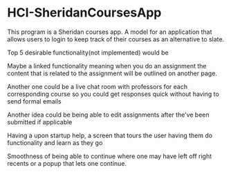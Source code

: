 # HCI-SheridanCoursesApp
This program is a Sheridan courses app. A model for an application that allows users to login to keep track of their courses as an alternative to slate. 

Top 5 desirable functionality(not implemented) would be 

Maybe a linked functionality meaning when you do an assignment the content that is related to the assignment will be outlined on another page.

Another one could be a live chat room with professors for each corresponding course so you could get responses quick without having to send formal emails

Another idea could be being able to edit assignments after the’ve been submitted if applicable

Having a upon startup help, a screen that tours the user having them do functionality and learn as they go

Smoothness of being able to continue where one may have left off right recents or a popup that lets one continue.
